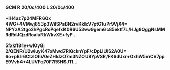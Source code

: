 #### GCM R 20/0c/400 L 20/0c/400
**+lH4az7p24MFR6Qx**<br/>**4WG+4VMwj853p3WiISPsBN2rvKklcV7ptG1uPr9VjX4=**<br/>**NPYzA2tgo2hPgcRoPqefxK0R6U53vw9gem6c85ektf7L/HJg8QggNsMMRdRdJQzdRoaIuRkWkvXE+fyP...**<br/><br/>
**5fxkff81y+wIOy8j**<br/>**2/QENR/U2wiuyK47oMwd7RlQcknYpF/cDpLIUIS2A0U=**<br/>**6o+pBlr6CtzIOhV0eZHIdzO7m3NZOU9YpVSR/FK6dUxr+OxhW5mCV7ppE9Vvh4+4LUVFq70F7RSHSJTl...**